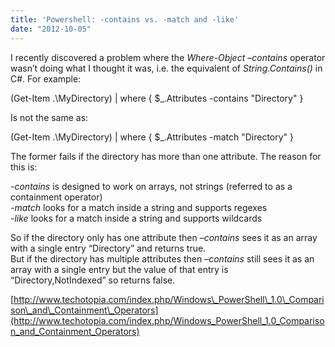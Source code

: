 ```yaml
---
title: 'Powershell: -contains vs. -match and -like'
date: "2012-10-05"
---
```

I recently discovered a problem where the _Where-Object_&nbsp;_–contains_ operator wasn’t doing what I thought it was, i.e. the equivalent of _String.Contains()_ in C#. For example:

(Get-Item .\MyDirectory) | where { $_.Attributes -contains "Directory" }

Is not the same as:

(Get-Item .\MyDirectory) | where { $_.Attributes -match "Directory" }

The former fails if the directory has more than one attribute. The reason for this is:

_-contains_ is designed to work on arrays, not strings (referred to as a containment operator)  
_-match_ looks for a match inside a string and supports regexes  
-_like_ looks for a match inside a string and supports wildcards

So if the directory only has one attribute then _–contains_ sees it as an array with a single entry “Directory” and returns true.  
But if the directory has multiple attributes then _–contains_ still sees it as an array with a single entry but the value of that entry is “Directory,NotIndexed” so returns false.

[http://www.techotopia.com/index.php/Windows\_PowerShell\_1.0\_Comparison\_and\_Containment\_Operators](http://www.techotopia.com/index.php/Windows_PowerShell_1.0_Comparison_and_Containment_Operators)